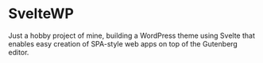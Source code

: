 # SvelteWP

Just a hobby project of mine, building a WordPress theme using Svelte that enables easy creation of SPA-style web apps on top of the Gutenberg editor.